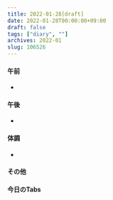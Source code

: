 ```yaml
---
title: 2022-01-28[draft]
date: 2022-01-28T00:00:00+09:00
draft: false
tags: ["diary", ""]
archives: 2022-01
slug: 106526
---
```

#### 午前
- 
#### 午後
- 
#### 体調
- 
#### その他
#### 今日のTabs